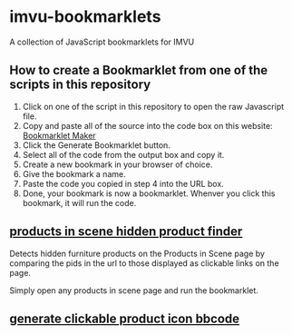 # imvu-bookmarklets
A collection of JavaScript bookmarklets for IMVU

## How to create a Bookmarklet from one of the scripts in this repository
1. Click on one of the script in this repository to open the raw Javascript file. 
2. Copy and paste all of the source into the code box on this website: [Bookmarklet Maker](https://caiorss.github.io/bookmarklet-maker/)
3. Click the Generate Bookmarklet button.
4. Select all of the code from the output box and copy it.
5. Create a new bookmark in your browser of choice.
6. Give the bookmark a name.
7. Paste the code you copied in step 4 into the URL box.
8. Done, your bookmark is now a bookmarklet. Whenver you click this bookmark, it will run the code.


## [products in scene hidden product finder](https://github.com/tim-dm/imvu-bookmarklets/blob/main/pis%20hidden%20product%20finder.js)

Detects hidden furniture products on the Products in Scene page by comparing the pids in the url to those displayed as clickable links on the page.

Simply open any products in scene page and run the bookmarklet. 



## [generate clickable product icon bbcode](https://github.com/tim-dm/imvu-bookmarklets/blob/main/pis%20hidden%20product%20finder.js)
